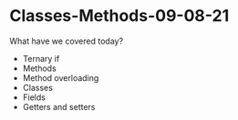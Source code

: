 # Classes-Methods-09-08-21

What have we covered today?
- Ternary if
- Methods
- Method overloading
- Classes
- Fields
- Getters and setters
